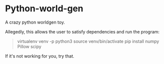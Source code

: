 # Python-world-gen
A crazy python worldgen toy.


Allegedly, this allows the user to satisfy dependencies and run the program:

>virtualenv venv -p python3
>source venv/bin/activate
>pip install numpy Pillow scipy

If it's not working for you, try that.
